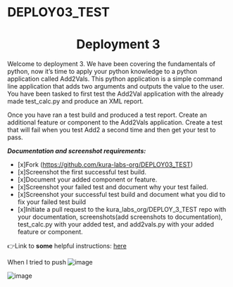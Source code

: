 # DEPLOY03_TEST

<h1 align=center>Deployment 3</h1>

Welcome to deployment 3. We have been covering the fundamentals of python, now it’s time to apply your python knowledge to a python application called Add2Vals. This python application is a simple command line application that adds two arguments and outputs the value to the user. You have been tasked to first test the Add2Val application with the already made test_calc.py and produce an XML report. 

Once you have ran a test build and produced a test report. Create an additional feature or component to the Add2Vals application. Create a test that will fail when you test Add2 a second time and then get your test to pass. 

***Documentation and screenshot requirements:*** 
- [x]Fork (https://github.com/kura-labs-org/DEPLOY03_TEST)
- [x]Screenshot the first successful test build.
- [x]Document your added component or feature.
- [x]Screenshot your failed test and document why your test failed.
- [x]Screenshot your successful test build and document what you did to fix your failed test build  
- [x]Initiate a pull request to the kura_labs_org/DEPLOY_3_TEST repo with your documentation, screenshots(add screenshots to documentation), test_calc.py with your added test, and add2vals.py with your added feature or component.   

👉Link to **some** helpful instructions: [here](https://github.com/kura-labs-org/DEPLOY03_TEST/blob/main/Deployment%203.pdf)  

When I tried to push
![image](https://user-images.githubusercontent.com/16675605/138919007-96b26da2-b7c1-46a5-a6fa-99954a7d555b.png)

![image](https://user-images.githubusercontent.com/16675605/138930060-c260a53f-288d-4c19-aa5b-75c59d357d0c.png)

